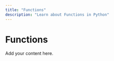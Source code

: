 ```yaml
---
title: "Functions"
description: "Learn about Functions in Python"
---
```


# Functions

Add your content here.
